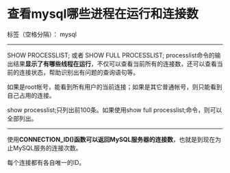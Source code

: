 ﻿# 查看mysql哪些进程在运行和连接数

标签（空格分隔）： mysql

---
SHOW PROCESSLIST;
或者
SHOW FULL PROCESSLIST;
processlist命令的输出结果**显示了有哪些线程在运行**，不仅可以查看当前所有的连接数，还可以查看当前的连接状态，帮助识别出有问题的查询语句等。

如果是root帐号，能看到所有用户的当前连接；如果是其它普通帐号，则只能看到自己占用的连接。

show processlist;只列出前100条。如果使用show full processlist;命令，则可以全部列出。

---

使用**CONNECTION_ID()**函数可以返回**MySQL服务器的连接数**，也就是到现在为止MySQL服务的连接次数。

每个连接都有各自唯一的ID。




